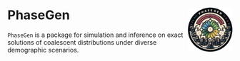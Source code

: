 # PhaseGen  <img align="right" width="100" src="https://raw.githubusercontent.com/Sendrowski/PhaseGen/master/docs/logo.png">
<!--

[![tests](https://github.com/Sendrowski/PhaseGen/actions/workflows/run-tests.yml/badge.svg?branch=master)](https://github.com/Sendrowski/PhaseGen/actions/workflows/run-tests.yml)
[![codecov](https://codecov.io/gh/Sendrowski/PhaseGen/branch/master/graph/badge.svg?token=0LUE8SZYBJ)](https://codecov.io/gh/Sendrowski/PhaseGen)
[![Documentation Status](https://readthedocs.org/projects/phasegen/badge/?version=latest)](https://phasegen.readthedocs.io/en/latest/?badge=latest)
[![PyPI version](https://badge.fury.io/py/phasegen.svg)](https://badge.fury.io/py/phasegen)

Please see the [documentation](https://phasegen.readthedocs.io/en/latest/) for all the details.

-->

``PhaseGen`` is a package for simulation and inference on exact solutions of coalescent distributions under diverse demographic scenarios.
